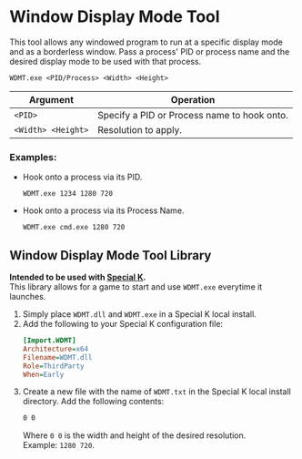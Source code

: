 # Window Display Mode Tool
This tool allows any windowed program to run at a specific display mode and as a borderless window.
Pass a process' PID or process name and the desired display mode to be used with that process.
```
WDMT.exe <PID/Process> <Width> <Height>
```
|Argument|Operation|
|-|-|
|`<PID>`|Specify a PID or Process name to hook onto.|
|`<Width> <Height>`| Resolution to apply.|

### Examples:

- Hook onto a process via its PID.
    ```
    WDMT.exe 1234 1280 720
    ```
- Hook onto a process via its Process Name.
    ```
    WDMT.exe cmd.exe 1280 720
    ```

## Window Display Mode Tool Library
**Intended to be used with [Special K](https://wiki.special-k.info).**            
This library allows for a game to start and use `WDMT.exe` everytime it launches.

1. Simply place `WDMT.dll` and `WDMT.exe` in a Special K local install. 
2. Add the following to your Special K configuration file:
    ```ini
    [Import.WDMT]
    Architecture=x64
    Filename=WDMT.dll
    Role=ThirdParty
    When=Early
    ```
3. Create a new file with the name of `WDMT.txt` in the Special K local install directory.
    Add the following contents:
    ```txt
    0 0
    ```
    Where `0 0` is the width and height of the desired resolution.                            
    Example: `1280 720`.
